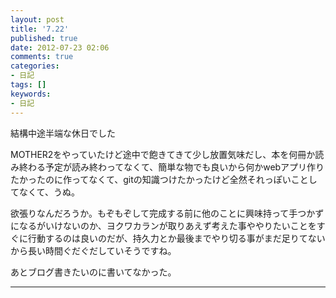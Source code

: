 ```yaml
---
layout: post
title: '7.22'
published: true
date: 2012-07-23 02:06
comments: true
categories:
- 日記
tags: []
keywords:
- 日記
---
```

結構中途半端な休日でした

MOTHER2をやっていたけど途中で飽きてきて少し放置気味だし、本を何冊か読み終わる予定が読み終わってなくて、簡単な物でも良いから何かwebアプリ作りたかったのに作ってなくて、gitの知識つけたかったけど全然それっぽいことしてなくて、うぬ。

欲張りなんだろうか。もぞもぞして完成する前に他のことに興味持って手つかずになるがいけないのか、ヨクワカランが取りあえず考えた事ややりたいことをすぐに行動するのは良いのだが、持久力とか最後までやり切る事がまだ足りてないから長い時間ぐだぐだしていそうですね。

あとブログ書きたいのに書いてなかった。

---


